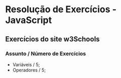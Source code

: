 # Resolução de Exercícios - JavaScript

## Exercícios do site w3Schools

### Assunto / Número de Exercícios

- Variáveis / 5;
- Operadores / 5;
